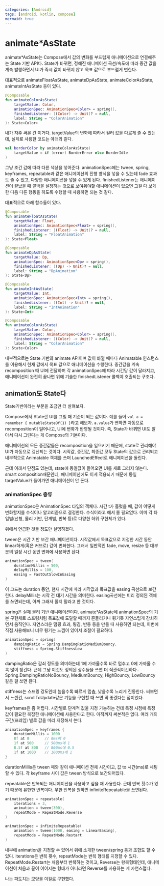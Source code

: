 ```yaml
---
categories: [Android]
tags: [android, kotlin, compose]
mermaid: true
---
```


# animate*AsState

animate*AsState는 Compose에서 값의 변화를 부드럽게 애니메이션으로 연결해주는 State 기반 API다. State가 바뀌면, 정해진 애니메이션 곡선/속도에 따라 중간 값을 계속 발행하면서 UI가 즉시 값이 바뀌지 않고 목표 값으로 부드럽게 변한다.

대표적으로 animateFloatAsState, animateDpAsState, animateColorAsState, animateIntAsState 등이 있다.

```kotlin
@Composable
fun animateColorAsState(
    targetValue: Color,
    animationSpec: AnimationSpec<Color> = spring(),
    finishedListener: ((Color) -> Unit)? = null,
    label: String = "ColorAnimation"
): State<Color>
```

내가 자주 써본 건 이거다.
targetValue의 변화에 따라서 컬러 값을 다르게 줄 수 있는데, 실제로 사용한 코드는 아래와 같다.

```kotlin
val borderColor by animateColorAsState(
    targetValue = if (error) BorderError else BorderIdle
)
```

그냥 조건 값에 따라 다른 색상을 넣어준다. animationSpec에는 tween, spring, keyframes, repeatable과 같은 애니메이션의 진행 방식을 넣을 수 있는데 fade 효과도 줄 수 있고, 다양한 애니메이션을 넣을 수  있게 된다. finishedListener는 애니메이션이 끝났을 때 콜백을 설정하는 것으로 보여줘야할 애니메이션이 있으면 그걸 다 보게 한 다음 다른 행동을 하도록 수행할 때 사용하면 되는 것 같다.

대표적으로 아래 함수들이 있다.

```kotlin
@Composable
fun animateFloatAsState(
    targetValue: Float,
    animationSpec: AnimationSpec<Float> = spring(),
    finishedListener: ((Float) -> Unit)? = null,
    label: String = "FloatAnimation"
): State<Float>

@Composable
fun animateDpAsState(
    targetValue: Dp,
    animationSpec: AnimationSpec<Dp> = spring(),
    finishedListener: ((Dp) -> Unit)? = null,
    label: String = "DpAnimation"
): State<Dp>

@Composable
fun animateIntAsState(
    targetValue: Int,
    animationSpec: AnimationSpec<Int> = spring(),
    finishedListener: ((Int) -> Unit)? = null,
    label: String = "IntAnimation"
): State<Int>

@Composable
fun animateColorAsState(
    targetValue: Color,
    animationSpec: AnimationSpec<Color> = spring(),
    finishedListener: ((Color) -> Unit)? = null,
    label: String = "ColorAnimation"
): State<Color>
```

내부적으로는 State 기반의 animate API이며 값이 바뀔 때마다 Animatable 인스턴스를 이용해서 현재 값에서 목표 값으로 애니메이션을 수행한다. 중간값을 계속 recomposition 때 UI에 전달하며 각 animationSpec에 따라 시간당 값이 달라지고, 애니메이션이 완전히 끝나면 위에 기술한 finishedListener 콜백이 호출되는 구조다.

## animation도 State다

State기반이라는 부분을 조금만 더 살펴보자.

Compose에서 State란 UI를 그릴 때 기준이 되는 값이다. 예를 들어 `val a = remember { mutableStateOf(1) }`라고 해보자. `a.value`가 변하면 자동으로 recomposition이 일어나고, UI에 변화가 반영될 것이다. 즉, State가 바뀌면 UI도 알아서 다시 그린다는 게 Compose의 기본이다.

애니메이션의 모든 중간값들은 recomposition을 일으키기 때문에, state로 관리해야 UI가 자동으로 갱신되는 것이다. 시작값, 중간값, 최종값 모두 State의 값으로 관리되고 내부적으로 Animatable 객체를 쓰며 LaunchedEffect로 애니메이션을 돌린다.

근데 이래서 단점도 있는데, state에 동일값이 들어오면 UI를 새로 그리지 않는다. smart composition때문인데, 애니메이션에도 이게 적용되기 때문에 동일 targetValue가 들어가면 애니메이션이 안 돈다.

### animationSpec 종류

animationSpec은 AnimationSpec<T> 타입의 객체다. 시간 t가 흘렀을 때, 값이 어떻게 변화할지를 수식이나 알고리즘으로 결정한다. 수식이라고 해서 쫄 필요없다. 이미 각 타입별(선형, 물리 기반, 단계별, 반복 등)로 다양한 하위 구현체가 있다.

위에서 언급한 것들 정도만 설명하겠다.

tween은 시간 기반 보간 애니메이션이다. 시작값에서 목표값으로 지정한 시간 동안 linear하게(혹은 커브로) 값이 변화한다. 그래서 일반적인 fade, move, resize 등 대부분의 일정 시간 동안 변화에 사용하면 된다.

```kotlin
animationSpec = tween(
    durationMillis = 500,
    delayMillis = 100,
    easing = FastOutSlowInEasing
)
```

이 코드는 duration 동안, 현재 시간에 따라 시작값과 목표값을 easing 곡선으로 보간한다. delayMillis는 시작 전 대기 시간을 의미한다.
easing곡선에는 미리 정의된 객체를 쓰면되는데, 아까 그래서 쫄지 말라고 한 것이다.

spring은 실제 물리 기반 애니메이션이다. animate*AsState에 animationSpec의 기본 구현체로 스프링처럼 목표값에 도달할 때까지 흔들리거나 튕기듯 자연스럽게 감쇠하면서 움직인다. 자연스러운 댐핑 효과, 튕김, 반동 등을 만들 때 사용하면 되는데, 이번에 직접 사용해보니 너무 튕기는 느낌이 있어서 조절이 필요하다.

```kotlin
animationSpec = spring(
    dampingRatio = Spring.DampingRatioMediumBouncy,
    stiffness = Spring.StiffnessLow
)
```

dampingRatio은 감쇠 정도를 의미하는데 1에 가까울수록 바로 멈추고 0에 가까울 수록 많이 튕긴다. 근데 그냥 이것도 정의된 상수들을 쓰면 더 직관적이긴하다.. Spring.DampingRatioNoBouncy, MediumBouncy, HighBouncy, LowBouncy 같은 걸 쓰면 된다.

stiffness는 스프링 강도인데 높을수록 빠르게 멈춤, 낮을수록 느리게 진동한다. 써보면서 느낀건, scrollToUpdate같은 기능을 구현할 때 쓰면 딱 좋겠다는 점이었다.

keyframes은 좀 어렵다. 시간별로 단계적 값울 지정 가능하는 건데 특정 시점에 특정 값이 필요한 복잡한 애니메이션에 사용한다고 한다. 아직까지 써본적은 없다. 여러 개의 구간(프레임) 별로 값을 미리 지정해서 쓴다.

```kotlin
animationSpec = keyframes {
    durationMillis = 1000
    0f at 0       // 0ms에 0
    1f at 500     // 500ms에 1
    0.5f at 800   // 800ms에 0.5
    1f at 1000    // 1000ms에 1
}
```

durationMillis은 tween 때와 같이 애니메이션 전체 시간이고, 값 to 시간(ms)로 세팅할 수 있다. 각 keyframe 사이 값은 tween 방식으로 보간되어있다.

repeatable은 반복되는 애니메이션을 사용하고 싶을 때 사용한다. 근데 반복 횟수가 있기 때문에 유한한 반복이다. 무한 반복을 원하면 infiniteRepeatable을 쓰면된다.

```kotlin
animationSpec = repeatable(
    iterations = 3,
    animation = tween(300),
    repeatMode = RepeatMode.Reverse
)

animationSpec = infiniteRepeatable(
    animation = tween(1000, easing = LinearEasing),
    repeatMode = RepeatMode.Restart
)
```

내부에 animation을 지정할 수 있어서 위에 소개한 tween/spring 등과 조합도 할 수 있다. iterations은 반복 횟수, repeatMode는 반복 형태를 지정할 수 있다. RepeatMode.Restart는 처음부터 반복하는 것이고, Reverse는 왕복형태인데, 애니메이션이 처음과 끝이 이어지는 형태가 아니라면 Reverse를 사용하는 게 자연스럽다.

나는 파도치는 모양을 이걸로 구현했다.